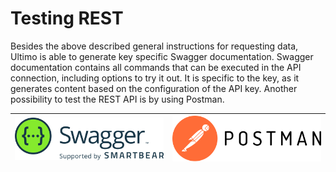 # Testing REST

Besides the above described general instructions for requesting data, Ultimo is able to generate key specific Swagger documentation. Swagger documentation contains all commands that can be executed in the API connection, including options to try it out. It is specific to the key, as it generates content based on the configuration of the API key. Another possibility to test the REST API is by using Postman.

 

| ![](../../.gitbook/assets/swagger_logo.svg)  | ![](../../.gitbook/assets/postman.svg)  |
| :--- | :--- |


